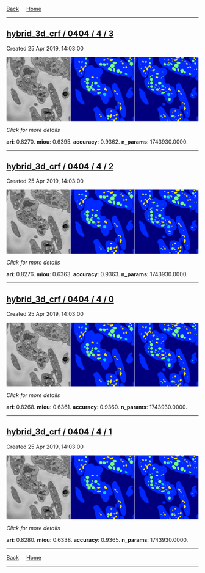 
[Back](..)&nbsp;&nbsp;&nbsp;&nbsp;&nbsp;[Home](https://leapmanlab.github.io/snapshots)

---

<div class="summary"><a href="3"><h2>hybrid_3d_crf / 0404 / 4 / 3</h2></a><p>Created 25 Apr 2019, 14:03:00
</p><a href="3"><img src="3/media/summary.png" align="center"></a><p>
<i>Click for more details</i>
</p></div>

**ari**: 0.8270. **miou**: 0.6395. **accuracy**: 0.9362. **n_params**: 1743930.0000. 

---

<div class="summary"><a href="2"><h2>hybrid_3d_crf / 0404 / 4 / 2</h2></a><p>Created 25 Apr 2019, 14:03:00
</p><a href="2"><img src="2/media/summary.png" align="center"></a><p>
<i>Click for more details</i>
</p></div>

**ari**: 0.8276. **miou**: 0.6363. **accuracy**: 0.9363. **n_params**: 1743930.0000. 

---

<div class="summary"><a href="0"><h2>hybrid_3d_crf / 0404 / 4 / 0</h2></a><p>Created 25 Apr 2019, 14:03:00
</p><a href="0"><img src="0/media/summary.png" align="center"></a><p>
<i>Click for more details</i>
</p></div>

**ari**: 0.8268. **miou**: 0.6361. **accuracy**: 0.9360. **n_params**: 1743930.0000. 

---

<div class="summary"><a href="1"><h2>hybrid_3d_crf / 0404 / 4 / 1</h2></a><p>Created 25 Apr 2019, 14:03:00
</p><a href="1"><img src="1/media/summary.png" align="center"></a><p>
<i>Click for more details</i>
</p></div>

**ari**: 0.8280. **miou**: 0.6338. **accuracy**: 0.9365. **n_params**: 1743930.0000. 

---

[Back](..)&nbsp;&nbsp;&nbsp;&nbsp;&nbsp;[Home](https://leapmanlab.github.io/snapshots)

---